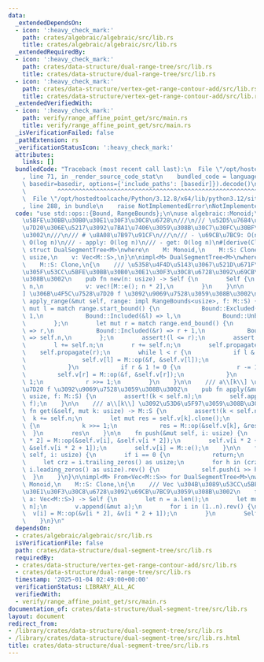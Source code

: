 ```yaml
---
data:
  _extendedDependsOn:
  - icon: ':heavy_check_mark:'
    path: crates/algebraic/algebraic/src/lib.rs
    title: crates/algebraic/algebraic/src/lib.rs
  _extendedRequiredBy:
  - icon: ':heavy_check_mark:'
    path: crates/data-structure/dual-range-tree/src/lib.rs
    title: crates/data-structure/dual-range-tree/src/lib.rs
  - icon: ':heavy_check_mark:'
    path: crates/data-structure/vertex-get-range-contour-add/src/lib.rs
    title: crates/data-structure/vertex-get-range-contour-add/src/lib.rs
  _extendedVerifiedWith:
  - icon: ':heavy_check_mark:'
    path: verify/range_affine_point_get/src/main.rs
    title: verify/range_affine_point_get/src/main.rs
  _isVerificationFailed: false
  _pathExtension: rs
  _verificationStatusIcon: ':heavy_check_mark:'
  attributes:
    links: []
  bundledCode: "Traceback (most recent call last):\n  File \"/opt/hostedtoolcache/Python/3.12.8/x64/lib/python3.12/site-packages/onlinejudge_verify/documentation/build.py\"\
    , line 71, in _render_source_code_stat\n    bundled_code = language.bundle(stat.path,\
    \ basedir=basedir, options={'include_paths': [basedir]}).decode()\n          \
    \         ^^^^^^^^^^^^^^^^^^^^^^^^^^^^^^^^^^^^^^^^^^^^^^^^^^^^^^^^^^^^^^^^^^^^^^^^^^^^^^^^^\n\
    \  File \"/opt/hostedtoolcache/Python/3.12.8/x64/lib/python3.12/site-packages/onlinejudge_verify/languages/rust.py\"\
    , line 288, in bundle\n    raise NotImplementedError\nNotImplementedError\n"
  code: "use std::ops::{Bound, RangeBounds};\n\nuse algebraic::Monoid;\n\n/// \u53CC\
    \u5BFE\u30BB\u30B0\u30E1\u30F3\u30C8\u6728\n///\n/// \u52D5\u7684\u306A\u4F5C\u7528\
    \u7D20\u306E\u5217\u3092\u7BA1\u7406\u3059\u308B\u30C7\u30FC\u30BF\u69CB\u9020\
    \u3002\n///\n/// # \u8A08\u7B97\u91CF\n///\n/// - \u69CB\u7BC9: O(n)\n/// - apply_range:\
    \ O(log n)\n/// - apply: O(log n)\n/// - get: O(log n)\n#[derive(Clone)]\npub\
    \ struct DualSegmentTree<M>\nwhere\n    M: Monoid,\n    M::S: Clone,\n{\n    n:\
    \ usize,\n    v: Vec<M::S>,\n}\n\nimpl<M> DualSegmentTree<M>\nwhere\n    M: Monoid,\n\
    \    M::S: Clone,\n{\n    /// \u5358\u4F4D\u5143\u3067\u521D\u671F\u5316\u3057\
    \u305F\u53CC\u5BFE\u30BB\u30B0\u30E1\u30F3\u30C8\u6728\u3092\u69CB\u7BC9\u3059\
    \u308B\u3002\n    pub fn new(n: usize) -> Self {\n        Self {\n           \
    \ n,\n            v: vec![M::e(); n * 2],\n        }\n    }\n\n    /// a\\[range\\\
    ] \u306B\u4F5C\u7528\u7D20 f \u3092\u9069\u7528\u3059\u308B\u3002\n    pub fn\
    \ apply_range(&mut self, range: impl RangeBounds<usize>, f: M::S) {\n        let\
    \ mut l = match range.start_bound() {\n            Bound::Excluded(&l) => l +\
    \ 1,\n            Bound::Included(&l) => l,\n            Bound::Unbounded => 0,\n\
    \        };\n        let mut r = match range.end_bound() {\n            Bound::Excluded(&r)\
    \ => r,\n            Bound::Included(&r) => r + 1,\n            Bound::Unbounded\
    \ => self.n,\n        };\n        assert!(l <= r);\n        assert!(r <= self.n);\n\
    \        l += self.n;\n        r += self.n;\n        self.propagate(l);\n    \
    \    self.propagate(r);\n        while l < r {\n            if l & 1 != 0 {\n\
    \                self.v[l] = M::op(&f, &self.v[l]);\n                l += 1;\n\
    \            }\n            if r & 1 != 0 {\n                r -= 1;\n       \
    \         self.v[r] = M::op(&f, &self.v[r]);\n            }\n            l >>=\
    \ 1;\n            r >>= 1;\n        }\n    }\n\n    /// a\\[k\\] \u306B\u4F5C\u7528\
    \u7D20 f \u3092\u9069\u7528\u3059\u308B\u3002\n    pub fn apply(&mut self, k:\
    \ usize, f: M::S) {\n        assert!(k < self.n);\n        self.apply_range(k..=k,\
    \ f);\n    }\n\n    /// a\\[k\\] \u3092\u53D6\u5F97\u3059\u308B\u3002\n    pub\
    \ fn get(&self, mut k: usize) -> M::S {\n        assert!(k < self.n);\n      \
    \  k += self.n;\n        let mut res = self.v[k].clone();\n        while k > 1\
    \ {\n            k >>= 1;\n            res = M::op(&self.v[k], &res);\n      \
    \  }\n        res\n    }\n\n    fn push(&mut self, i: usize) {\n        self.v[i\
    \ * 2] = M::op(&self.v[i], &self.v[i * 2]);\n        self.v[i * 2 + 1] = M::op(&self.v[i],\
    \ &self.v[i * 2 + 1]);\n        self.v[i] = M::e();\n    }\n\n    fn propagate(&mut\
    \ self, i: usize) {\n        if i == 0 {\n            return;\n        }\n   \
    \     let crz = i.trailing_zeros() as usize;\n        for h in (crz + 1..64 -\
    \ i.leading_zeros() as usize).rev() {\n            self.push(i >> h);\n      \
    \  }\n    }\n}\n\nimpl<M> From<Vec<M::S>> for DualSegmentTree<M>\nwhere\n    M:\
    \ Monoid,\n    M::S: Clone,\n{\n    /// Vec \u304B\u3089\u53CC\u5BFE\u30BB\u30B0\
    \u30E1\u30F3\u30C8\u6728\u3092\u69CB\u7BC9\u3059\u308B\u3002\n    fn from(mut\
    \ a: Vec<M::S>) -> Self {\n        let n = a.len();\n        let mut v = vec![M::e();\
    \ n];\n        v.append(&mut a);\n        for i in (1..n).rev() {\n          \
    \  v[i] = M::op(&v[i * 2], &v[i * 2 + 1]);\n        }\n        Self { n, v }\n\
    \    }\n}\n"
  dependsOn:
  - crates/algebraic/algebraic/src/lib.rs
  isVerificationFile: false
  path: crates/data-structure/dual-segment-tree/src/lib.rs
  requiredBy:
  - crates/data-structure/vertex-get-range-contour-add/src/lib.rs
  - crates/data-structure/dual-range-tree/src/lib.rs
  timestamp: '2025-01-04 02:49:00+00:00'
  verificationStatus: LIBRARY_ALL_AC
  verifiedWith:
  - verify/range_affine_point_get/src/main.rs
documentation_of: crates/data-structure/dual-segment-tree/src/lib.rs
layout: document
redirect_from:
- /library/crates/data-structure/dual-segment-tree/src/lib.rs
- /library/crates/data-structure/dual-segment-tree/src/lib.rs.html
title: crates/data-structure/dual-segment-tree/src/lib.rs
---
```

